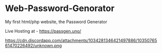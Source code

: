# Web-Password-Genorator

My first html/php website, the Password Generator

Live Hosting at - https://passgen.uno/

https://cdn.discordapp.com/attachments/1034281346421497886/1035076561470226492/unknown.png
